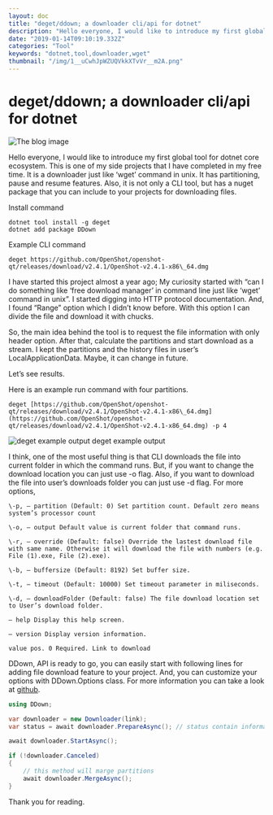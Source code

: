 ```yaml
---
layout: doc
title: "deget/ddown; a downloader cli/api for dotnet"
description: "Hello everyone, I would like to introduce my first global tool for dotnet core ecosystem. This is one of my side projects that I have completed in my free time. It is a downloader just like ‘wget’ command in unix. It has partitioning, pause and resume features. Also, it is not only a CLI tool, but has a nuget package that you can include to your projects for downloading files."
date: "2019-01-14T09:10:19.332Z"
categories: "Tool"
keywords: "dotnet,tool,downloader,wget"
thumbnail: "/img/1__uCwhJpWZUQVkkXTvVr__m2A.png"
---
```


# deget/ddown; a downloader cli/api for dotnet

![The blog image](/img/1__uCwhJpWZUQVkkXTvVr__m2A.png)

Hello everyone, I would like to introduce my first global tool for dotnet core ecosystem. This is one of my side projects that I have completed in my free time. It is a downloader just like ‘wget’ command in unix. It has partitioning, pause and resume features. Also, it is not only a CLI tool, but has a nuget package that you can include to your projects for downloading files.

Install command

```shell
dotnet tool install -g deget  
dotnet add package DDown
```

Example CLI command

```shell
deget https://github.com/OpenShot/openshot-qt/releases/download/v2.4.1/OpenShot-v2.4.1-x86\_64.dmg
```

I have started this project almost a year ago; My curiosity started with “can I do something like ‘free download manager’ in command line just like ‘wget’ command in unix”. I started digging into HTTP protocol documentation. And, I found “Range” option which I didn’t know before. With this option I can divide the file and download it with chucks.

So, the main idea behind the tool is to request the file information with only header option. After that, calculate the partitions and start download as a stream. I kept the partitions and the history files in user’s LocalApplicationData. Maybe, it can change in future.

Let’s see results.

Here is an example run command with four partitions.

```shell
deget [https://github.com/OpenShot/openshot-qt/releases/download/v2.4.1/OpenShot-v2.4.1-x86\_64.dmg](https://github.com/OpenShot/openshot-qt/releases/download/v2.4.1/OpenShot-v2.4.1-x86_64.dmg) -p 4
```

![deget example output](/img/1__Ehwm4wP05VIXHYL9cOReig.png)
deget example output

I think, one of the most useful thing is that CLI downloads the file into current folder in which the command runs. But, if you want to change the download location you can just use -o flag. Also, if you want to download the file into user’s downloads folder you can just use -d flag. For more options,

```shell
\-p, — partition (Default: 0) Set partition count. Default zero means system’s processor count

\-o, — output Default value is current folder that command runs.

\-r, — override (Default: false) Override the lastest download file with same name. Otherwise it will download the file with numbers (e.g. File (1).exe, File (2).exe).

\-b, — buffersize (Default: 8192) Set buffer size.

\-t, — timeout (Default: 10000) Set timeout parameter in miliseconds.

\-d, — downloadFolder (Default: false) The file download location set to User’s download folder.

— help Display this help screen.

— version Display version information.

value pos. 0 Required. Link to download
```

DDown, API is ready to go, you can easily start with following lines for adding file download feature to your project. And, you can customize your options with DDown.Options class. For more information you can take a look at [github](https://github.com/alimozdemir/DDown).

```csharp
using DDown;

var downloader = new Downloader(link);
var status = await downloader.PrepareAsync(); // status contain information about file. (e.g. Length, IsRangeSupported, PartitionCount)

await downloader.StartAsync(); 

if (!downloader.Canceled)
{
    // this method will marge partitions
    await downloader.MergeAsync();
}
```

Thank you for reading.